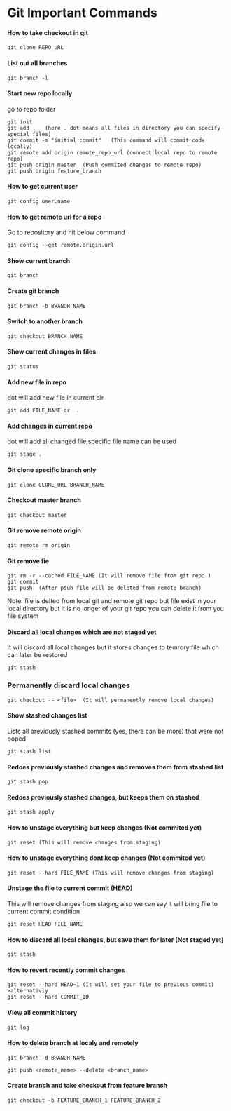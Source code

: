 # Git Important Commands

#### How to take checkout in git
``` 
git clone REPO_URL 
```

#### List out all branches 
```  
git branch -l 
```

#### Start new repo locally
go to repo folder
``` 
git init
git add .   (here . dot means all files in directory you can specify special files)
git commit -m "initial commit"   (This command will commit code locally)
git remote add origin remote_repo_url (connect local repo to remote repo)
git push origin master  (Push commited changes to remote repo)
git push origin feature_branch
```

#### How to get current user
``` 
git config user.name 
```

#### How to get remote url for a repo
Go to repository and hit below command
``` 
git config --get remote.origin.url 
```

#### Show current branch
``` 
git branch 
```

#### Create git branch 
```
git branch -b BRANCH_NAME
```

#### Switch to another branch
```
git checkout BRANCH_NAME
```

#### Show current changes in files
```
git status
```

#### Add new file in repo
dot will add new file in current dir
```
git add FILE_NAME or  . 
```

#### Add changes in current repo
dot will add all changed file,specific file name can be used 
```
git stage . 
```

#### Git clone specific branch only 
```
git clone CLONE_URL BRANCH_NAME  
```

#### Checkout master branch
```
git checkout master 
```

#### Git remove remote origin 
```
git remote rm origin 
```
 
#### Git remove fie
``` 
git rm -r --cached FILE_NAME (It will remove file from git repo )
git commit 
git push  (After psuh file will be deleted from remote branch)  
```
Note: file is delted from local git and remote git repo but file exist in your local directory but it is 
no longer of your git repo you can delete it from you file system


#### Discard all local changes which are not staged yet
It will discard all local changes but it stores changes to temrory file which can later be restored
```
git stash 
```


### Permanently discard local changes
```
git checkout -- <file>  (It will permanently remove local changes)
```

#### Show stashed changes list
Lists all previously stashed commits (yes, there can be more) that were not poped
```
git stash list 
``` 


#### Redoes previously stashed changes and removes them from stashed list
```
git stash pop 
``` 

#### Redoes previously stashed changes, but keeps them on stashed
```
git stash apply 
```
  
#### How to unstage everything but keep changes (Not commited yet)
 ```
 git reset (This will remove changes from staging)
 ```

#### How to unstage everything dont keep changes (Not commited yet)
 ```
 git reset --hard FILE_NAME (This will remove changes from staging)
 ```

#### Unstage the file to current commit (HEAD)
 This will remove changes from staging also we can say it will bring file to current commit condition
 ```
 git reset HEAD FILE_NAME 
 ```

#### How to discard all local changes, but save them for later (Not staged yet)
```
git stash 
```

#### How to revert recently commit changes
```
git reset --hard HEAD~1 (It will set your file to previous commit) 
>alternativly
git reset --hard COMMIT_ID 
```    
#### View all commit history
```
git log
```

#### How to delete branch at localy and remotely
```
git branch -d BRANCH_NAME

git push <remote_name> --delete <branch_name>
```

#### Create branch and take checkout from feature branch
```
git checkout -b FEATURE_BRANCH_1 FEATURE_BRANCH_2
```

